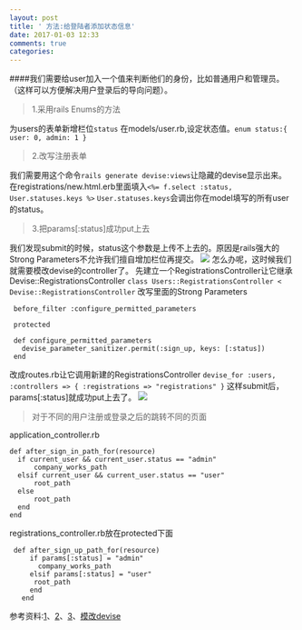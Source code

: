 ```yaml
---
layout: post
title: ' 方法:给登陆者添加状态信息'
date: 2017-01-03 12:33
comments: true
categories: 
---
```

####我们需要给user加入一个值来判断他们的身份，比如普通用户和管理员。（这样可以方便解决用户登录后的导向问题）。

>1.采用rails Enums的方法

为users的表单新增栏位`status`
在models/user.rb,设定状态值。`enum status:{ user: 0, admin: 1 }`

>2.改写注册表单

我们需要用这个命令`rails generate devise:views`让隐藏的devise显示出来。
在registrations/new.html.erb里面填入`<%= f.select :status, User.statuses.keys %>`
`User.statuses.keys`会调出你在model填写的所有user的status。

>3.把params[:status]成功put上去

我们发现submit的时候，status这个参数是上传不上去的。原因是rails强大的Strong Parameters不允许我们擅自增加栏位再提交。
![](https://ww2.sinaimg.cn/large/006tKfTcgw1fbdck6lp47j310204wjue.jpg)
怎么办呢，这时候我们就需要模改devise的controller了。
先建立一个RegistrationsController让它继承Devise::RegistrationsController
`class Users::RegistrationsController < Devise::RegistrationsController`
改写里面的Strong Parameters
```
 before_filter :configure_permitted_parameters
 
 protected

 def configure_permitted_parameters
   devise_parameter_sanitizer.permit(:sign_up, keys: [:status])
 end
```
改成routes.rb让它调用新建的RegistrationsController
`devise_for :users, :controllers => { :registrations => "registrations" }`
这样submit后，params[:status]就成功put上去了。
![](https://ww2.sinaimg.cn/large/006tKfTcgw1fbdcrvdnz2j310005ugpd.jpg)

>对于不同的用户注册或登录之后的跳转不同的页面

application_controller.rb
```
def after_sign_in_path_for(resource)
  if current_user && current_user.status == "admin"
      company_works_path
  elsif current_user && current_user.status == "user"
      root_path
  else
      root_path
  end
end
```
registrations_controller.rb放在protected下面
```
 def after_sign_up_path_for(resource)
     if params[:status] = "admin"
       company_works_path
     elsif params[:status] = "user"
      root_path
     end
   end
```

参考资料:[1](http://www.justinweiss.com/articles/creating-easy-readable-attributes-with-activerecord-enums/)、[2](https://github.com/plataformatec/devise)、[3](http://stackoverflow.com/questions/17384289/unpermitted-parameters-adding-new-fields-to-devise-in-rails-4-0)、[模改devise](https://github.com/plataformatec/devise/wiki/How-To%3A-Redirect-to-a-specific-page-on-successful-sign-in-and-sign-out)